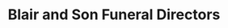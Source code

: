 ---
title: "Blair and Son Funeral Directors"
url: /smiths-falls/blair-and-son-funeral-directors/
shop: Bestattungen
---